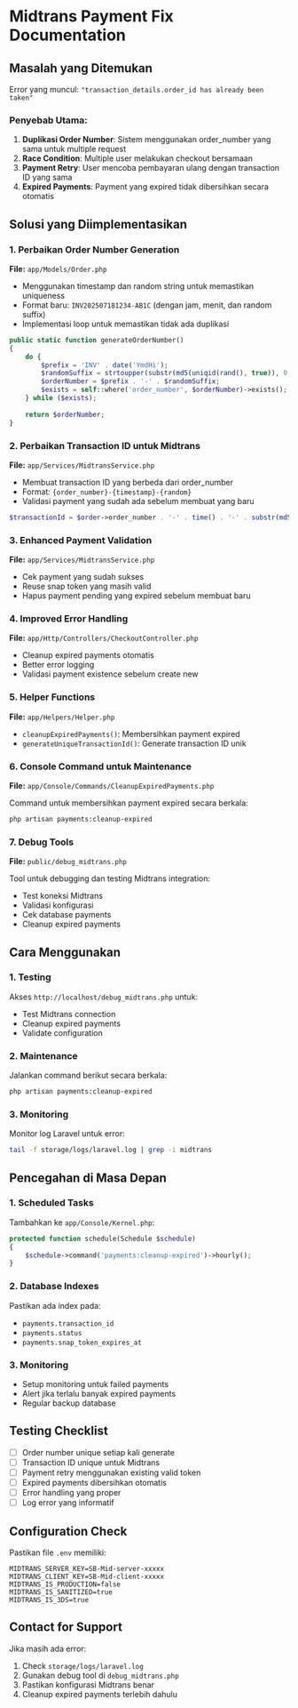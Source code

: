 # Midtrans Payment Fix Documentation

## Masalah yang Ditemukan

Error yang muncul: `"transaction_details.order_id has already been taken"`

### Penyebab Utama:
1. **Duplikasi Order Number**: Sistem menggunakan order_number yang sama untuk multiple request
2. **Race Condition**: Multiple user melakukan checkout bersamaan
3. **Payment Retry**: User mencoba pembayaran ulang dengan transaction ID yang sama
4. **Expired Payments**: Payment yang expired tidak dibersihkan secara otomatis

## Solusi yang Diimplementasikan

### 1. Perbaikan Order Number Generation
**File:** `app/Models/Order.php`

- Menggunakan timestamp dan random string untuk memastikan uniqueness
- Format baru: `INV202507181234-AB1C` (dengan jam, menit, dan random suffix)
- Implementasi loop untuk memastikan tidak ada duplikasi

```php
public static function generateOrderNumber()
{
    do {
        $prefix = 'INV' . date('YmdHi');
        $randomSuffix = strtoupper(substr(md5(uniqid(rand(), true)), 0, 4));
        $orderNumber = $prefix . '-' . $randomSuffix;
        $exists = self::where('order_number', $orderNumber)->exists();
    } while ($exists);
    
    return $orderNumber;
}
```

### 2. Perbaikan Transaction ID untuk Midtrans
**File:** `app/Services/MidtransService.php`

- Membuat transaction ID yang berbeda dari order_number
- Format: `{order_number}-{timestamp}-{random}`
- Validasi payment yang sudah ada sebelum membuat yang baru

```php
$transactionId = $order->order_number . '-' . time() . '-' . substr(md5(uniqid()), 0, 6);
```

### 3. Enhanced Payment Validation
**File:** `app/Services/MidtransService.php`

- Cek payment yang sudah sukses
- Reuse snap token yang masih valid
- Hapus payment pending yang expired sebelum membuat baru

### 4. Improved Error Handling
**File:** `app/Http/Controllers/CheckoutController.php`

- Cleanup expired payments otomatis
- Better error logging
- Validasi payment existence sebelum create new

### 5. Helper Functions
**File:** `app/Helpers/Helper.php`

- `cleanupExpiredPayments()`: Membersihkan payment expired
- `generateUniqueTransactionId()`: Generate transaction ID unik

### 6. Console Command untuk Maintenance
**File:** `app/Console/Commands/CleanupExpiredPayments.php`

Command untuk membersihkan payment expired secara berkala:
```bash
php artisan payments:cleanup-expired
```

### 7. Debug Tools
**File:** `public/debug_midtrans.php`

Tool untuk debugging dan testing Midtrans integration:
- Test koneksi Midtrans
- Validasi konfigurasi
- Cek database payments
- Cleanup expired payments

## Cara Menggunakan

### 1. Testing
Akses `http://localhost/debug_midtrans.php` untuk:
- Test Midtrans connection
- Cleanup expired payments
- Validate configuration

### 2. Maintenance
Jalankan command berikut secara berkala:
```bash
php artisan payments:cleanup-expired
```

### 3. Monitoring
Monitor log Laravel untuk error:
```bash
tail -f storage/logs/laravel.log | grep -i midtrans
```

## Pencegahan di Masa Depan

### 1. Scheduled Tasks
Tambahkan ke `app/Console/Kernel.php`:
```php
protected function schedule(Schedule $schedule)
{
    $schedule->command('payments:cleanup-expired')->hourly();
}
```

### 2. Database Indexes
Pastikan ada index pada:
- `payments.transaction_id`
- `payments.status`
- `payments.snap_token_expires_at`

### 3. Monitoring
- Setup monitoring untuk failed payments
- Alert jika terlalu banyak expired payments
- Regular backup database

## Testing Checklist

- [ ] Order number unique setiap kali generate
- [ ] Transaction ID unique untuk Midtrans
- [ ] Payment retry menggunakan existing valid token
- [ ] Expired payments dibersihkan otomatis
- [ ] Error handling yang proper
- [ ] Log error yang informatif

## Configuration Check

Pastikan file `.env` memiliki:
```
MIDTRANS_SERVER_KEY=SB-Mid-server-xxxxx
MIDTRANS_CLIENT_KEY=SB-Mid-client-xxxxx
MIDTRANS_IS_PRODUCTION=false
MIDTRANS_IS_SANITIZED=true
MIDTRANS_IS_3DS=true
```

## Contact for Support

Jika masih ada error:
1. Check `storage/logs/laravel.log`
2. Gunakan debug tool di `debug_midtrans.php`
3. Pastikan konfigurasi Midtrans benar
4. Cleanup expired payments terlebih dahulu
